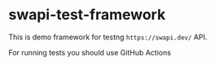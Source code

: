 # swapi-test-framework
This is demo framework for testng `https://swapi.dev/` API. 

For running tests you should use GitHub Actions
